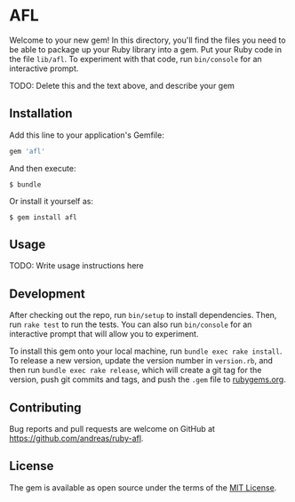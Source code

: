 # AFL

Welcome to your new gem! In this directory, you'll find the files you need to be able to package up your Ruby library into a gem. Put your Ruby code in the file `lib/afl`. To experiment with that code, run `bin/console` for an interactive prompt.

TODO: Delete this and the text above, and describe your gem

## Installation

Add this line to your application's Gemfile:

```ruby
gem 'afl'
```

And then execute:

    $ bundle

Or install it yourself as:

    $ gem install afl

## Usage

TODO: Write usage instructions here

## Development

After checking out the repo, run `bin/setup` to install dependencies. Then, run `rake test` to run the tests. You can also run `bin/console` for an interactive prompt that will allow you to experiment.

To install this gem onto your local machine, run `bundle exec rake install`. To release a new version, update the version number in `version.rb`, and then run `bundle exec rake release`, which will create a git tag for the version, push git commits and tags, and push the `.gem` file to [rubygems.org](https://rubygems.org).

## Contributing

Bug reports and pull requests are welcome on GitHub at https://github.com/andreas/ruby-afl.

## License

The gem is available as open source under the terms of the [MIT License](http://opensource.org/licenses/MIT).
